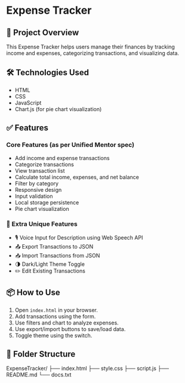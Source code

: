 # Expense Tracker

## 📌 Project Overview
This Expense Tracker helps users manage their finances by tracking income and expenses, categorizing transactions, and visualizing data.

## 🛠 Technologies Used
- HTML
- CSS
- JavaScript
- Chart.js (for pie chart visualization)

## ✅ Features
### Core Features (as per Unified Mentor spec)
- Add income and expense transactions
- Categorize transactions
- View transaction list
- Calculate total income, expenses, and net balance
- Filter by category
- Responsive design
- Input validation
- Local storage persistence
- Pie chart visualization

### 🌟 Extra Unique Features
- 🎙️ Voice Input for Description using Web Speech API
- 📤 Export Transactions to JSON
- 📥 Import Transactions from JSON
- 🌗 Dark/Light Theme Toggle
- ✏️ Edit Existing Transactions

## 📦 How to Use
1. Open `index.html` in your browser.
2. Add transactions using the form.
3. Use filters and chart to analyze expenses.
4. Use export/import buttons to save/load data.
5. Toggle theme using the switch.

## 📁 Folder Structure
ExpenseTracker/
├── index.html
├── style.css
├── script.js
├── README.md
└── docs.txt
